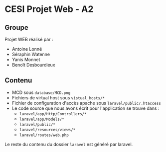 # CESI Projet Web - A2
## Groupe
Projet WEB réalisé par :
- Antoine Lonné
- Séraphin Watenne
- Yanis Monnet
- Benoît Desbourdieux

## Contenu
- MCD sous `database/MCD.png`
- Fichiers de virtual host sous `vistual_hosts/*`
- Fichier de configuration d'accès apache sous `laravel/public/.htaccess`
- Le code source que nous avons écrit pour l'application se trouve dans : 
  - `laravel/app/Http/Controllers/*`
  - `laravel/app/Models/*`
  - `laravel/public/*`
  - `laravel/resources/views/*`
  - `laravel/routes/web.php`

Le reste du contenu du dossier `laravel` est généré par laravel.
